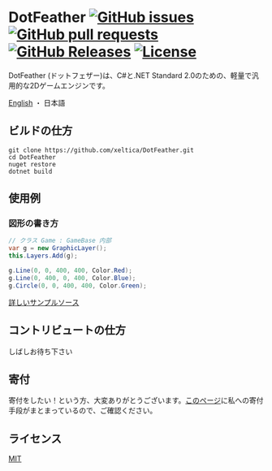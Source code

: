 # DotFeather [![GitHub issues](https://img.shields.io/github/issues/badges/shields.svg?style=flat-square)][issues] [![GitHub pull requests](https://img.shields.io/github/issues-pr/cdnjs/cdnjs.svg?style=flat-square)][pulls] [![GitHub Releases](https://img.shields.io/github/release/xeltica/DotFeather.svg?style=flat-square)][releases] [![License](https://img.shields.io/github/license/xeltica/dotfeather.svg?style=flat-square)](LICENSE)

[issues]: /xeltica/dotfeather/issues
[pulls]: /xeltica/dotfeather/pulls
[releases]: /xeltica/dotfeather/releases

DotFeather (ドットフェザー)は、C#と.NET Standard 2.0のための、軽量で汎用的な2Dゲームエンジンです。

[English](README.md) ・ 日本語

## ビルドの仕方

```
git clone https://github.com/xeltica/DotFeather.git
cd DotFeather
nuget restore
dotnet build
```

## 使用例

### 図形の書き方

```cs
// クラス Game : GameBase 内部
var g = new GraphicLayer();
this.Layers.Add(g);

g.Line(0, 0, 400, 400, Color.Red);
g.Line(0, 400, 0, 400, Color.Blue);
g.Circle(0, 0, 400, 400, Color.Green);
```

[詳しいサンプルソース](DotFeather.Test.NetCore)

## コントリビュートの仕方

しばしお待ち下さい

## 寄付

寄付をしたい！という方、大変ありがとうございます。[このページ](//citringo.net/en/donation.html)に私への寄付手段がまとまっているので、ご確認ください。

## ライセンス

[MIT](LICENSE)
